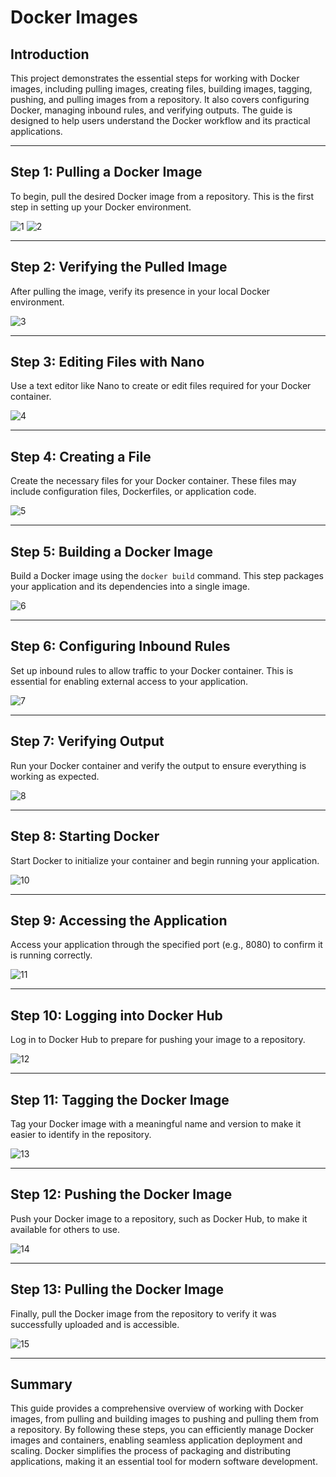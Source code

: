 # Docker Images

## Introduction
This project demonstrates the essential steps for working with Docker images, including pulling images, creating files, building images, tagging, pushing, and pulling images from a repository. It also covers configuring Docker, managing inbound rules, and verifying outputs. The guide is designed to help users understand the Docker workflow and its practical applications.

---

## Step 1: Pulling a Docker Image
To begin, pull the desired Docker image from a repository. This is the first step in setting up your Docker environment.

![1](./img/1U.%20Pull.jpg)
![2](./img/2U.%20Pull.jpg)

---

## Step 2: Verifying the Pulled Image
After pulling the image, verify its presence in your local Docker environment.

![3](./img/3U.%20Docker%20img.jpg)

---

## Step 3: Editing Files with Nano
Use a text editor like Nano to create or edit files required for your Docker container.

![4](./img/4U.%20nANO.jpg)

---

## Step 4: Creating a File
Create the necessary files for your Docker container. These files may include configuration files, Dockerfiles, or application code.

![5](./img/5U.%20Create%20file.jpg)

---

## Step 5: Building a Docker Image
Build a Docker image using the `docker build` command. This step packages your application and its dependencies into a single image.

![6](./img/6.%20build.jpg)

---

## Step 6: Configuring Inbound Rules
Set up inbound rules to allow traffic to your Docker container. This is essential for enabling external access to your application.

![7](./img/7u.%20inbound%20rule.jpg)

---

## Step 7: Verifying Output
Run your Docker container and verify the output to ensure everything is working as expected.

![8](./img/8.%20output.jpg)

---

## Step 8: Starting Docker
Start Docker to initialize your container and begin running your application.

![10](./img/10.%20start%20docker.jpg)

---

## Step 9: Accessing the Application
Access your application through the specified port (e.g., 8080) to confirm it is running correctly.

![11](./img/11.%208080.jpg)

---

## Step 10: Logging into Docker Hub
Log in to Docker Hub to prepare for pushing your image to a repository.

![12](./img/12.%20Login.jpg)

---

## Step 11: Tagging the Docker Image
Tag your Docker image with a meaningful name and version to make it easier to identify in the repository.

![13](./img/13.%20tag.jpg)

---

## Step 12: Pushing the Docker Image
Push your Docker image to a repository, such as Docker Hub, to make it available for others to use.

![14](./img/14.%20Push.jpg)

---

## Step 13: Pulling the Docker Image
Finally, pull the Docker image from the repository to verify it was successfully uploaded and is accessible.

![15](./img/15.%20Pull.jpg)

---

## Summary
This guide provides a comprehensive overview of working with Docker images, from pulling and building images to pushing and pulling them from a repository. By following these steps, you can efficiently manage Docker images and containers, enabling seamless application deployment and scaling. Docker simplifies the process of packaging and distributing applications, making it an essential tool for modern software development.

